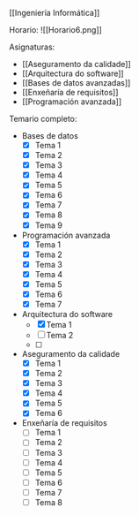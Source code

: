 [[Ingeniería Informática]]

Horario:
![[Horario6.png]]

Asignaturas:
+ [[Aseguramento da calidade]]
+ [[Arquitectura do software]]
+ [[Bases de datos avanzadas]]
+ [[Enxeñaría de requisitos]]
+ [[Programación avanzada]]

Temario completo:
+ Bases de datos
	+ [x] Tema 1
	+ [x] Tema 2
	+ [x] Tema 3
	+ [x] Tema 4
	+ [x] Tema 5
	+ [x] Tema 6
	+ [x] Tema 7
	+ [x] Tema 8
	+ [x] Tema 9
+ Programación avanzada
	+ [x] Tema 1
	+ [x] Tema 2
	+ [x] Tema 3
	+ [x] Tema 4
	+ [x] Tema 5
	+ [x] Tema 6
	+ [x] Tema 7
+ Arquitectura do software
	+ [x] Tema 1
	+ [ ] Tema 2
	+ [ ] 
+ Aseguramento da calidade
	+ [x] Tema 1
	+ [x] Tema 2
	+ [x] Tema 3
	+ [x] Tema 4
	+ [x] Tema 5
	+ [x] Tema 6
+ Enxeñaría de requisitos
	+ [ ] Tema 1
	+ [ ] Tema 2
	+ [ ] Tema 3
	+ [ ] Tema 4
	+ [ ] Tema 5
	+ [ ] Tema 6
	+ [ ] Tema 7
	+ [ ] Tema 8